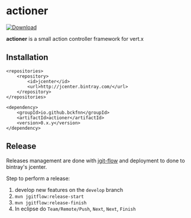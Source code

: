 # actioner

 [ ![Download](https://api.bintray.com/packages/bckfnn/maven/actioner/images/download.svg) ](https://bintray.com/bckfnn/maven/actioner/_latestVersion)
 
__actioner__ is a small action controller framework for vert.x 

## Installation
    <repositories>
        <repository>
            <id>jcenter</id>
            <url>http://jcenter.bintray.com/</url>
        </repository>
    </repositories>

    <dependency>
        <groupId>io.github.bckfnn</groupId>
        <artifactId>actioner</artifactId>
        <version>0.x.y</version>
    </dependency>

## Release

Releases management are done with [jgit-flow](https://bitbucket.org/atlassian/jgit-flow/wiki/Home) and deployment to done to bintray's jcenter.

Step to perform a release:

1. develop new features on the `develop` branch
2. `mvn jgitflow:release-start`
3. `mvn jgitflow:release-finish`
4. In eclipse do `Team/Remote/Push`, `Next`, `Next`, `Finish`
